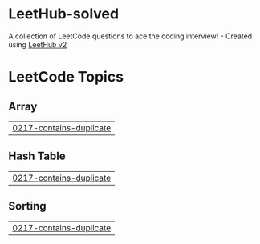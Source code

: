# LeetHub-solved
A collection of LeetCode questions to ace the coding interview! - Created using [LeetHub v2](https://github.com/arunbhardwaj/LeetHub-2.0)

<!---LeetCode Topics Start-->
# LeetCode Topics
## Array
|  |
| ------- |
| [0217-contains-duplicate](https://github.com/nachofarias16/LeetHub-solved/tree/master/0217-contains-duplicate) |
## Hash Table
|  |
| ------- |
| [0217-contains-duplicate](https://github.com/nachofarias16/LeetHub-solved/tree/master/0217-contains-duplicate) |
## Sorting
|  |
| ------- |
| [0217-contains-duplicate](https://github.com/nachofarias16/LeetHub-solved/tree/master/0217-contains-duplicate) |
<!---LeetCode Topics End-->